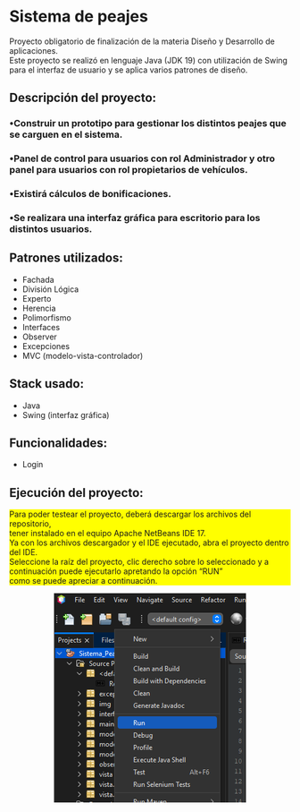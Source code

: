 <Body>
<h1> Sistema de peajes </h1>

<p> Proyecto obligatorio de finalización de la materia Diseño y Desarrollo de aplicaciones.<br>
 Este proyecto se realizó en lenguaje Java (JDK 19) con utilización de Swing para el interfaz de usuario y se aplica varios patrones de diseño.
</p>

<h2> Descripción del proyecto:</h2>
<h3> •Construir un prototipo para gestionar los distintos peajes que se carguen en el sistema.
<h3> •Panel de control para usuarios con rol Administrador y otro panel para usuarios con rol propietarios de vehículos.
<h3> •Existirá cálculos de bonificaciones.
<h3> •Se realizara una interfaz gráfica para escritorio para los distintos usuarios.


<h2> Patrones utilizados:</h2>
<ul>
    <li>Fachada</li>
    <li>División Lógica</li>
    <li>Experto</li>
    <li>Herencia</li>
    <li>Polimorfismo</li>
    <li>Interfaces</li>
    <li>Observer</li>
    <li>Excepciones</li>
    <li>MVC (modelo-vista-controlador)</li>
</ul>
<h2>Stack usado:</h2>
<ul>
 <li>Java</li>
 <li>Swing (interfaz gráfica)</li>
</ul>


<h2>Funcionalidades:</h2>
    <ul>
        <li>Login</li>
</ul>

<h2> Ejecución del proyecto:</h2>
    <p style="background-color: yellow;">Para poder testear el proyecto, deberá descargar los archivos del repositorio,<br>
    tener instalado en el equipo Apache NetBeans IDE 17.<br>
    Ya con los archivos descargador y el IDE ejecutado, abra el proyecto dentro del IDE. <br>
    Seleccione la raíz del proyecto, clic derecho sobre lo seleccionado y a continuación puede ejecutarlo apretando la opción “RUN”  <br>
    como se puede apreciar a continuación.

<div id="run" align="center">
<img src="./img/runProject.PNG" >
</div>

</Body>